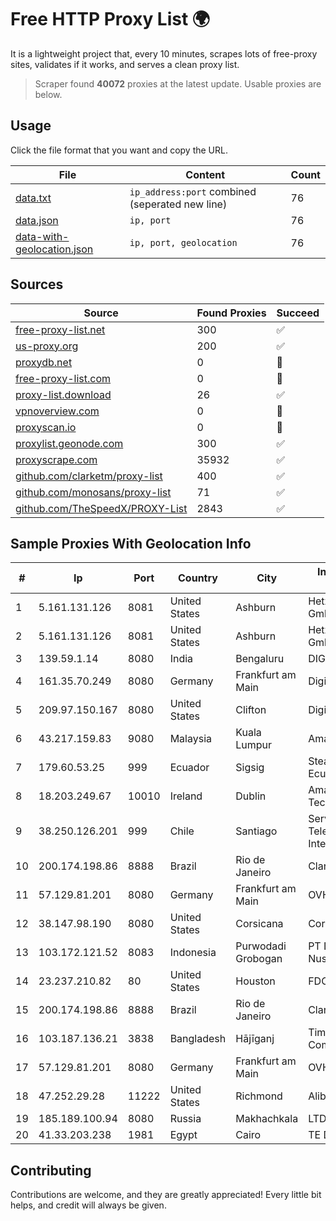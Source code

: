 
# Free HTTP Proxy List 🌍

It is a lightweight project that, every 10 minutes, scrapes lots of free-proxy sites, validates if it works, and serves a clean proxy list.


> Scraper found **40072** proxies at the latest update. Usable proxies are below.

## Usage

Click the file format that you want and copy the URL.


|File|Content|Count|
|----|-------|-----|
|[data.txt](https://raw.githubusercontent.com/themiralay/Proxy-List-World/master/data.txt)|`ip_address:port` combined (seperated new line)|76|
|[data.json](https://raw.githubusercontent.com/themiralay/Proxy-List-World/master/data.json)|`ip, port`|76|
|[data-with-geolocation.json](https://raw.githubusercontent.com/themiralay/Proxy-List-World/master/data-with-geolocation.json)|`ip, port, geolocation`|76|

## Sources

|Source|Found Proxies|Succeed|
|------|-------------|-------|
|[free-proxy-list.net](https://free-proxy-list.net)|300|✅|
|[us-proxy.org](https://www.us-proxy.org)|200|✅|
|[proxydb.net](http://proxydb.net)|0|🚫|
|[free-proxy-list.com](https://free-proxy-list.com/?page=&port=&type%5B%5D=http&type%5B%5D=https&up_time=0&search=Search)|0|🚫|
|[proxy-list.download](https://www.proxy-list.download/HTTP)|26|✅|
|[vpnoverview.com](https://vpnoverview.com/privacy/anonymous-browsing/free-proxy-servers)|0|🚫|
|[proxyscan.io](https://www.proxyscan.io)|0|🚫|
|[proxylist.geonode.com](https://proxylist.geonode.com/api/proxy-list?limit=300&page=1&sort_by=lastChecked&sort_type=desc&protocols=http,https)|300|✅|
|[proxyscrape.com](https://api.proxyscrape.com/v2/?request=displayproxies&protocol=http&timeout=10000&country=all&ssl=all&anonymity=all)|35932|✅|
|[github.com/clarketm/proxy-list](https://raw.githubusercontent.com/clarketm/proxy-list/master/proxy-list-raw.txt)|400|✅|
|[github.com/monosans/proxy-list](https://raw.githubusercontent.com/monosans/proxy-list/main/proxies/http.txt)|71|✅|
|[github.com/TheSpeedX/PROXY-List](https://raw.githubusercontent.com/TheSpeedX/PROXY-List/master/http.txt)|2843|✅|


## Sample Proxies With Geolocation Info

|#|Ip|Port|Country|City|Internet Service Provider|
|-|--|----|-------|----|-------------------------|
|1|5.161.131.126|8081|United States|Ashburn|Hetzner Online GmbH|
|2|5.161.131.126|8081|United States|Ashburn|Hetzner Online GmbH|
|3|139.59.1.14|8080|India|Bengaluru|DIGITALOCEAN|
|4|161.35.70.249|8080|Germany|Frankfurt am Main|DigitalOcean, LLC|
|5|209.97.150.167|8080|United States|Clifton|DigitalOcean, LLC|
|6|43.217.159.83|9080|Malaysia|Kuala Lumpur|Amazon.com, Inc.|
|7|179.60.53.25|999|Ecuador|Sigsig|Stealth Telecom del Ecuador|
|8|18.203.249.67|10010|Ireland|Dublin|Amazon Technologies Inc.|
|9|38.250.126.201|999|Chile|Santiago|Servicios De Telecomunicaciones Intercable Ltda.|
|10|200.174.198.86|8888|Brazil|Rio de Janeiro|Claro S.A|
|11|57.129.81.201|8080|Germany|Frankfurt am Main|OVH SAS|
|12|38.147.98.190|8080|United States|Corsicana|Corsicana ISD|
|13|103.172.121.52|8083|Indonesia|Purwodadi Grobogan|PT Digital Akses Nusantara|
|14|23.237.210.82|80|United States|Houston|FDCservers.net|
|15|200.174.198.86|8888|Brazil|Rio de Janeiro|Claro S.A|
|16|103.187.136.21|3838|Bangladesh|Hājīganj|Times Communication|
|17|57.129.81.201|8080|Germany|Frankfurt am Main|OVH SAS|
|18|47.252.29.28|11222|United States|Richmond|Alibaba Cloud LLC|
|19|185.189.100.94|8080|Russia|Makhachkala|LTD "Erline"|
|20|41.33.203.238|1981|Egypt|Cairo|TE Data|



## Contributing

Contributions are welcome, and they are greatly appreciated! Every
little bit helps, and credit will always be given.

